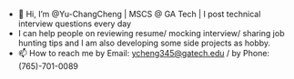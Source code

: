 - 👋 Hi, I’m @Yu-ChangCheng | MSCS @ GA Tech | I post technical interview questions every day
- I can help people on reviewing resume/ mocking interview/ sharing job hunting tips and I am also developing some side projects as hobby. 
- 📫 How to reach me by Email: ycheng345@gatech.edu / by Phone: (765)-701-0089
<!---
Yu-ChangCheng/Yu-ChangCheng is a ✨ special ✨ repository because its `README.md` (this file) appears on your GitHub profile.
You can click the Preview link to take a look at your changes.
--->
